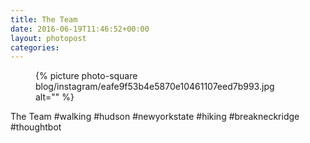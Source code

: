```yaml
---
title: The Team
date: 2016-06-19T11:46:52+00:00
layout: photopost
categories:
---
```


<figure class="photo photo--square">
  {% picture photo-square blog/instagram/eafe9f53b4e5870e10461107eed7b993.jpg alt="" %}
</figure>

The Team
#walking #hudson #newyorkstate #hiking #breakneckridge #thoughtbot
